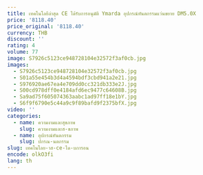 ```yaml
---
title: เทคโนโลยีล่าสุด CE ได้รับการอนุมัติ Ymarda อุปกรณ์ทันตกรรมแว่นขยาย DM5.0X
price: '8118.40'
price_original: '8118.40'
currency: THB
discount: ''
rating: 4
volume: 77
image: S7926c5123ce948728104e32572f3af0cb.jpg
images:
  - S7926c5123ce948728104e32572f3af0cb.jpg
  - S01a55e454b3d4a4594bdf3cbd941a2e21.jpg
  - S976920ae67ea4e709dd0cc321db333e2J.jpg
  - S00cd978dff0e4184afd6ec9477c64608B.jpg
  - Sa9ad75f605074363aabc1ad97ff18e1bY.jpg
  - S6f9f6790e5c44a9c9f89bafd9f2375bfX.jpg
video: ''
categories:
  - name: ความงามและสุขภาพ
    slug: ความงามและส-ขภาพ
  - name: อุปกรณ์ทันตกรรม
    slug: ปกรณ-นตกรรม
slug: เทคโนโลย-าส-ce-ได-บการอน
encode: olkO3fi
lang: th
---
```

  